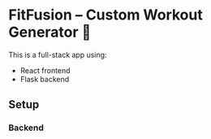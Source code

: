 # FitFusion – Custom Workout Generator 💪

This is a full-stack app using:
- React frontend
- Flask backend

## Setup

### Backend

